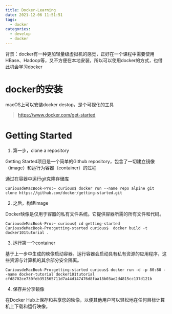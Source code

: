 ```yaml
---
title: Docker-Learning
date: 2021-12-06 11:51:51
tags:
  - docker
categories:
  - develop
  - docker
---
```


背景：docker有一种更加轻量级虚拟机的感觉，正好在一个课程中需要使用HBase、Hadoop等，又不方便在本地安装，所以可以使用docker的方式，也借此机会学习docker

<!--more-->

# docker的安装

macOS上可以安装docker destop，是个可视化的工具
> https://www.docker.com/get-started


# Getting Started

1. 第一步，clone a repository

Getting Started项目是一个简单的Github repository，包含了一切建立镜像（image）和运行为容器（container）的过程

通过在容器中运行git克隆存储库

```shell
CuriousdeMacBook-Pro:~ curious$ docker run --name repo alpine git clone https://github.com/docker/getting-started.git
```

2. 之后，构建image

Docker映像是仅用于容器的私有文件系统。它提供容器所需的所有文件和代码。

```shell
CuriousdeMacBook-Pro:~ curious$ cd getting-started 
CuriousdeMacBook-Pro:getting-started curious$  docker build -t docker101tutorial .
```

3. 运行第一个container

基于上一步中生成的映像启动容器。运行容器会启动具有私有资源的应用程序，这些资源与计算机的其余部分安全隔离。

```shell
CuriousdeMacBook-Pro:getting-started curious$ docker run -d -p 80:80 --name docker-tutorial docker101tutorial cfd8702ce730feb351565711d7a44d147476d8faa18b03ae2d4815cc137d121b
```

4. 保存并分享镜像

在Docker Hub上保存和共享您的映像，以便其他用户可以轻松地在任何目标计算机上下载和运行映像。